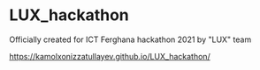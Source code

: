 # LUX_hackathon
Officially created for ICT Ferghana hackathon 2021 by "LUX" team

https://kamolxonizzatullayev.github.io/LUX_hackathon/
